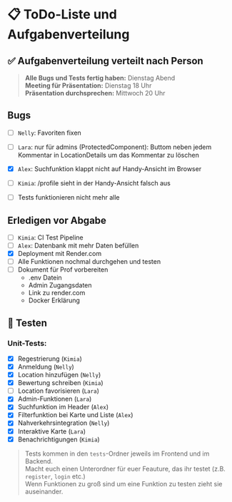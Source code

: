 # 📋 ToDo-Liste und Aufgabenverteilung

## ✅ Aufgabenverteilung verteilt nach Person

> **Alle Bugs und Tests fertig haben:** Dienstag Abend<br> **Meeting für Präsentation:** Dienstag 18 Uhr <br> **Präsentation durchsprechen:** Mittwoch 20 Uhr

## Bugs

- [ ] `Nelly`: Favoriten fixen

- [ ] `Lara`: nur für admins (ProtectedComponent): Buttom neben jedem Kommentar in LocationDetails um das Kommentar zu löschen
- [X] `Alex`: Suchfunktion klappt nicht auf Handy-Ansicht im Browser
- [ ] `Kimia`: /profile sieht in der Handy-Ansicht falsch aus
- [ ] Tests funktionieren nicht mehr alle

## Erledigen vor Abgabe

- [ ] `Kimia`: CI Test Pipeline
- [ ] `Alex`: Datenbank mit mehr Daten befüllen
- [x] Deployment mit Render.com
- [ ] Alle Funktionen nochmal durchgehen und testen
- [ ] Dokument für Prof vorbereiten
  - .env Datein
  - Admin Zugangsdaten
  - Link zu render.com
  - Docker Erklärung

## 🧪 Testen

### Unit-Tests:

- [x] Regestrierung (`Kimia`)
- [x] Anmeldung (`Nelly`)
- [x] Location hinzufügen (`Nelly`)
- [x] Bewertung schreiben (`Kimia`)
- [ ] Location favorisieren (`Lara`)
- [x] Admin-Funktionen (`Lara`)
- [x] Suchfunktion im Header (`Alex`)
- [x] Filterfunktion bei Karte und Liste (`Alex`)
- [x] Nahverkehrsintegration (`Nelly`)
- [x] Interaktive Karte (`Lara`)
- [x] Benachrichtigungen (`Kimia`)

> Tests kommen in den `tests`-Ordner jeweils im Frontend und im Backend.<br>
> Macht euch einen Unterordner für euer Feauture, das ihr testet (z.B. `register`, `login` etc.) <br>
> Wenn Funktionen zu groß sind um eine Funktion zu testen zieht sie auseinander. <br>
